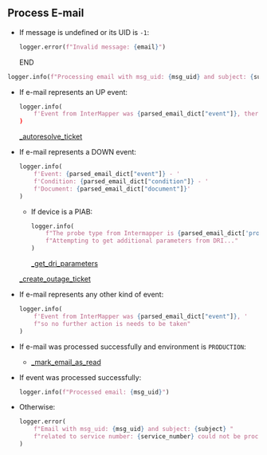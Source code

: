 ## Process E-mail

* If message is undefined or its UID is `-1`:
  ```python
  logger.error(f"Invalid message: {email}")
  ```
  END

```python
logger.info(f"Processing email with msg_uid: {msg_uid} and subject: {subject}")
```

* If e-mail represents an UP event:
  ```python
  logger.info(
      f'Event from InterMapper was {parsed_email_dict["event"]}, there is no need to create a new ticket"
  )
  ```
  [_autoresolve_ticket](_autoresolve_ticket.md)

* If e-mail represents a DOWN event:
  ```python
  logger.info(
      f'Event: {parsed_email_dict["event"]} - '
      f'Condition: {parsed_email_dict["condition"]} - '
      f'Document: {parsed_email_dict["document"]}'
  )
  ```

    * If device is a PIAB:
      ```python
      logger.info(
          f"The probe type from Intermapper is {parsed_email_dict['probe_type']}."
          f"Attempting to get additional parameters from DRI..."
      )
      ```
      [_get_dri_parameters](_get_dri_parameters.md)

    [_create_outage_ticket](_create_outage_ticket.md)

* If e-mail represents any other kind of event:
  ```python
  logger.info(
      f'Event from InterMapper was {parsed_email_dict["event"]}, '
      f"so no further action is needs to be taken"
  )
  ```

* If e-mail was processed successfully and environment is `PRODUCTION`:
    * [_mark_email_as_read](_mark_email_as_read.md)

* If event was processed successfully:
  ```python
  logger.info(f"Processed email: {msg_uid}")
  ```
* Otherwise:
  ```python
  logger.error(
      f"Email with msg_uid: {msg_uid} and subject: {subject} "
      f"related to service number: {service_number} could not be processed"
  )
  ```